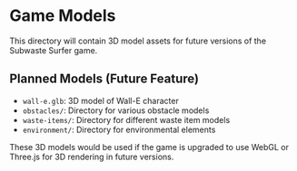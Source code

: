 # Game Models

This directory will contain 3D model assets for future versions of the Subwaste Surfer game.

## Planned Models (Future Feature)

- `wall-e.glb`: 3D model of Wall-E character
- `obstacles/`: Directory for various obstacle models
- `waste-items/`: Directory for different waste item models
- `environment/`: Directory for environmental elements

These 3D models would be used if the game is upgraded to use WebGL or Three.js for 3D rendering in future versions. 
